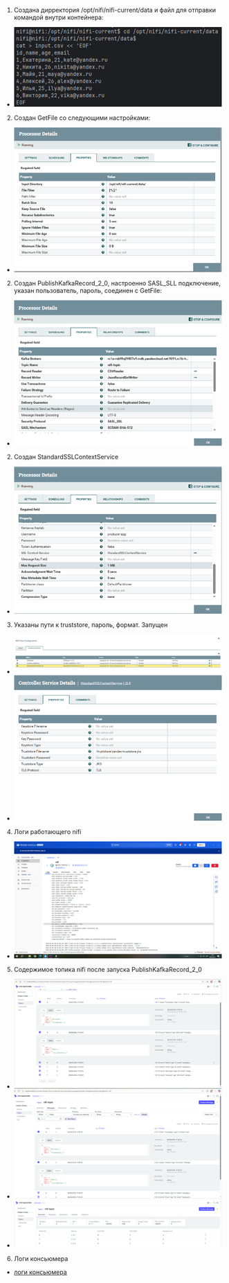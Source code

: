 1. Создана дирректория /opt/nifi/nifi-current/data и  файл для отправки командой внутри контейнера:
- ![Снимок экрана кластера](/task2_report/Снимок%20экрана%20(20).png)
2. Создан GetFile со следующими настройками:
- ![Снимок экрана кластера](/task2_report/Снимок%20экрана%20(19).png)
2. Создан PublishKafkaRecord_2_0, настроенно SASL_SLL подключение, указан пользователь, пароль, соединен с GetFile:
- ![Снимок экрана кластера](/task2_report/Снимок%20экрана%20(5).png)
2. Создан StandardSSLContextService
- ![Снимок экрана кластера](/task2_report/Снимок%20экрана%20(61).png)
3. Указаны пути к truststore, пароль, формат. Запущен
- ![Снимок экрана кластера](/task2_report/Снимок%20экрана%20(71).png)
- ![Снимок экрана кластера](/task2_report/Снимок%20экрана%20(81).png)
4. Логи работающего nifi
- ![Снимок экрана кластера](/task2_report/Снимок%20экрана%20(9).png)
5. Содержимое топика nifi после запуска PublishKafkaRecord_2_0
- ![Снимок экрана кластера](/task2_report/Снимок%20экрана%20(10).png)
- ![Снимок экрана кластера](/task2_report/Снимок%20экрана%20(11).png)
- ![Снимок экрана кластера](/task2_report/Снимок%20экрана%20(12).png)
6. Логи консьюмера
- [логи консьюмера](../task2_report/nifi_consumer_log.txt)